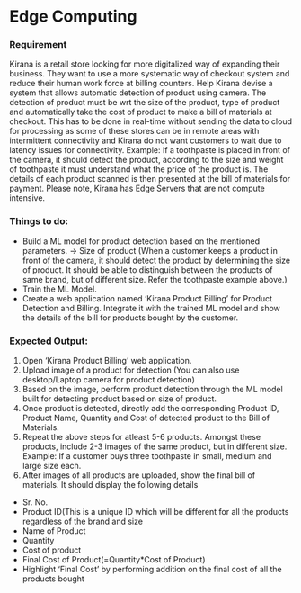 # Edge Computing

### Requirement
Kirana is a retail store looking for more digitalized way of expanding their business. They want to use a more systematic way of checkout system and reduce their human work force at billing counters.
Help Kirana devise a system that allows automatic detection of product using camera. The detection of product must be wrt the size of the product, type of product and automatically take the cost of product to make a bill of materials at checkout. This has to be done in real-time without sending the data to cloud for processing as some of these stores can be in remote areas with intermittent connectivity and Kirana do not want customers to wait due to latency issues for connectivity.
Example: If a toothpaste is placed in front of the camera, it should detect the product, according to the size and weight of toothpaste it must understand what the price of the product is. The details of each product scanned is then presented at the bill of materials for payment.
Please note, Kirana has Edge Servers that are not compute intensive.

### Things to do:
* Build a ML model for product detection based on the mentioned parameters.
-> Size of product
(When a customer keeps a product in front of the camera, it should detect the product by determining the size of product. It should be able to distinguish between the products of same brand, but of different size. Refer the toothpaste example above.)
* Train the ML Model.
* Create a web application named ‘Kirana Product Billing’ for Product Detection and Billing. Integrate it with the trained ML model and show the details of the bill for products bought by the customer.

### Expected Output:
1. Open ‘Kirana Product Billing’ web application.
2. Upload image of a product for detection (You can also use desktop/Laptop camera for product detection)
3. Based on the image, perform product detection through the ML model built for detecting product based on size of product.
4. Once product is detected, directly add the corresponding Product ID, Product Name, Quantity and Cost of detected product to the Bill of Materials.
5. Repeat the above steps for atleast 5-6 products. Amongst these products, include 2-3 images of the same product, but in different size. Example: If a customer buys three toothpaste in small, medium and large size each.
6. After images of all products are uploaded, show the final bill of materials. It should display the following details
  * Sr. No.
  * Product ID(This is a unique ID which will be different for all the products regardless of the brand and size
  * Name of Product
  * Quantity
  * Cost of product
  * Final Cost of Product(=Quantity*Cost of Product)
  * Highlight ‘Final Cost’ by performing addition on the final cost of all the products bought